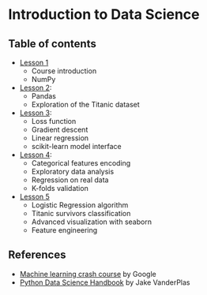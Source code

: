 # Introduction to Data Science

## Table of contents

- [Lesson 1](./lesson_01.md)
  - Course introduction
  - NumPy
- [Lesson 2](./lesson_02.md):
  - Pandas
  - Exploration of the Titanic dataset
- [Lesson 3](./lesson_03.md):
  - Loss function
  - Gradient descent
  - Linear regression
  - scikit-learn model interface
- [Lesson 4](./lesson_04.md):
  - Categorical features encoding
  - Exploratory data analysis
  - Regression on real data
  - K-folds validation
- [Lesson 5](./lesson_05.md)
  - Logistic Regression algorithm
  - Titanic survivors classification
  - Advanced visualization with seaborn
  - Feature engineering

## References

- [Machine learning crash
  course](https://developers.google.com/machine-learning/crash-course)
  by Google
- [Python Data Science Handbook](https://nbviewer.jupyter.org/github/jakevdp/PythonDataScienceHandbook/blob/master/notebooks/Index.ipynb) by Jake VanderPlas
